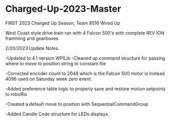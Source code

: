 # Charged-Up-2023-Master
FIRST 2023 Charged Up Season, Team 8516 Wired Up

West Coast style drive train ran with 4 Falcon 500's with complete REV ION framming and gearboxes.

2/20/2023 Update Notes.

-Updated to 4.1 version WPILib
-Cleaned up command structure for passing where to move to position string to constant file

-Corrected encoder count to 2048 which is the Falcon 500 motor is instead 4096 used on Saturday week zero event.

-Added preference table logic to properly save and restore motion setpoints to roboRio

-Created a default move to position with SequentialCommandGroup

-Added Candle Code structure for LEDs displays.
